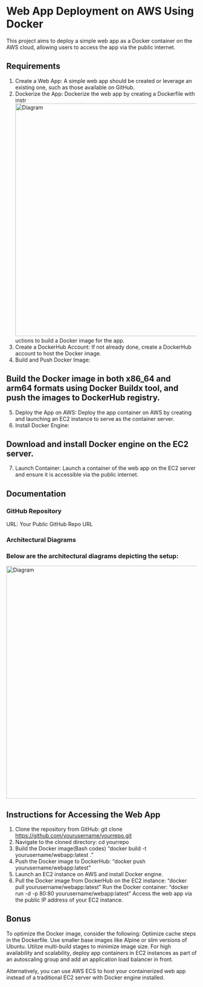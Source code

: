# Web App Deployment on AWS Using Docker
This project aims to deploy a simple web app as a Docker container on the AWS cloud, allowing users to access the app via the public internet.
## Requirements
1.	Create a Web App: A simple web app should be created or leverage an existing one, such as those available on GitHub.
2.	Dockerize the App:
 Dockerize the web app by creating a Dockerfile with instr<img width="615" alt="Diagram" src="https://github.com/auzadeh7049/WeCloudData-Projects/assets/150835470/1d5e8a01-fb74-4ecf-b86d-547d69b87ce6">
uctions to build a Docker image for the app.
3.	Create a DockerHub Account: 
If not already done, create a DockerHub account to host the Docker image.
4.	Build and Push Docker Image: 
## Build the Docker image in both x86_64 and arm64 formats using Docker Buildx tool, and push the images to DockerHub registry.
5.	Deploy the App on AWS: 
Deploy the app container on AWS by creating and launching an EC2 instance to serve as the container server.
6.	Install Docker Engine: 
## Download and install Docker engine on the EC2 server.
7.	Launch Container:
 Launch a container of the web app on the EC2 server and ensure it is accessible via the public internet.
## Documentation
### GitHub Repository
URL: Your Public GitHub Repo URL
### Architectural Diagrams
### Below are the architectural diagrams depicting the setup:<br>

<img width="615" alt="Diagram" src="https://github.com/auzadeh7049/WeCloudData-Projects/assets/150835470/99409db8-a568-4bf1-ba2d-c108666fbda5">

 
 ## Instructions for Accessing the Web App
1.	Clone the repository from GitHub: git clone https://github.com/yourusername/yourrepo.git
2.	Navigate to the cloned directory: cd yourrepo
3.	Build the Docker image(Bash codes)
“docker build -t yourusername/webapp:latest .”
4.	Push the Docker image to DockerHub:
“docker push yourusername/webapp:latest”
5.	Launch an EC2 instance on AWS and install Docker engine.
6.	Pull the Docker image from DockerHub on the EC2 instance:
“docker pull yourusername/webapp:latest”
Run the Docker container:
“docker run -d -p 80:80 yourusername/webapp:latest”
Access the web app via the public IP address of your EC2 instance.
## Bonus
To optimize the Docker image, consider the following:
Optimize cache steps in the Dockerfile.
Use smaller base images like Alpine or slim versions of Ubuntu.
Utilize multi-build stages to minimize image size.
For high availability and scalability, deploy app containers in EC2 instances as part of an autoscaling group and add an application load balancer in front.

Alternatively, you can use AWS ECS to host your containerized web app instead of a traditional EC2 server with Docker engine installed.
 	
         
